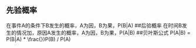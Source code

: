 ## 先验概率
在事件A的条件下B发生的概率，A为因，B为果，P(B|A)
##后验概率
在时间B发生的情况加，原因A发生的概率，A为因，B为果，P(A|B)
##贝叶斯公式
P(A|B) = P(B|A) * \frac{})P(B) / P(A)
